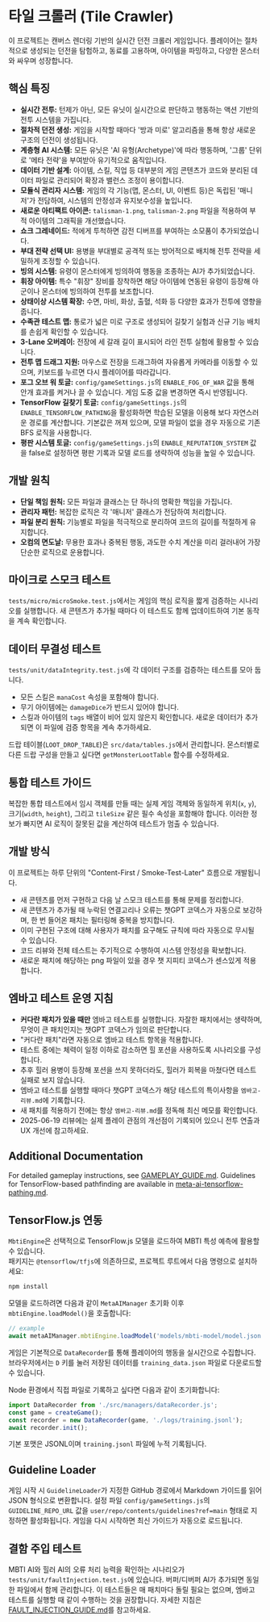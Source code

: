 # 타일 크롤러 (Tile Crawler)

이 프로젝트는 캔버스 렌더링 기반의 실시간 던전 크롤러 게임입니다. 플레이어는 절차적으로 생성되는 던전을 탐험하고, 동료를 고용하며, 아이템을 파밍하고, 다양한 몬스터와 싸우며 성장합니다.

## 핵심 특징

* **실시간 전투:** 턴제가 아닌, 모든 유닛이 실시간으로 판단하고 행동하는 액션 기반의 전투 시스템을 가집니다.
* **절차적 던전 생성:** 게임을 시작할 때마다 '방과 미로' 알고리즘을 통해 항상 새로운 구조의 던전이 생성됩니다.
* **계층형 AI 시스템:** 모든 유닛은 'AI 유형(Archetype)'에 따라 행동하며, '그룹' 단위로 '메타 전략'을 부여받아 유기적으로 움직입니다.
* **데이터 기반 설계:** 아이템, 스킬, 직업 등 대부분의 게임 콘텐츠가 코드와 분리된 데이터 파일로 관리되어 확장과 밸런스 조정이 용이합니다.
* **모듈식 관리자 시스템:** 게임의 각 기능(맵, 몬스터, UI, 이벤트 등)은 독립된 '매니저'가 전담하여, 시스템의 안정성과 유지보수성을 높입니다.
* **새로운 아티팩트 아이콘:** `talisman-1.png`, `talisman-2.png` 파일을 적용하여 부적 아이템의 그래픽을 개선했습니다.
* **쇼크 그레네이드:** 적에게 투척하면 감전 디버프를 부여하는 소모품이 추가되었습니다.
* **부대 전략 선택 UI:** 용병을 부대별로 공격적 또는 방어적으로 배치해 전투 전략을 세밀하게 조정할 수 있습니다.
* **빙의 시스템:** 유령이 몬스터에게 빙의하여 행동을 조종하는 AI가 추가되었습니다.
* **휘장 아이템:** 특수 "휘장" 장비를 장착하면 해당 아이템에 연동된 유령이 등장해 아군이나 몬스터에 빙의하여 전투를 보조합니다.
* **상태이상 시스템 확장:** 수면, 마비, 화상, 출혈, 석화 등 다양한 효과가 전투에 영향을 줍니다.
* **수족관 테스트 맵:** 통로가 넓은 미로 구조로 생성되어 길찾기 실험과 신규 기능 배치를 손쉽게 확인할 수 있습니다.
* **3-Lane 오버레이:** 전장에 세 갈래 길이 표시되어 라인 전투 실험에 활용할 수 있습니다.
* **전투 맵 드래그 지원:** 마우스로 전장을 드래그하여 자유롭게 카메라를 이동할 수 있으며, 키보드를 누르면 다시 플레이어를 따라갑니다.
* **포그 오브 워 토글:** `config/gameSettings.js`의 `ENABLE_FOG_OF_WAR` 값을 통해 안개 효과를 켜거나 끌 수 있습니다. 게임 도중 값을 변경하면 즉시 반영됩니다.
* **TensorFlow 길찾기 토글:** `config/gameSettings.js`의 `ENABLE_TENSORFLOW_PATHING`을 활성화하면 학습된 모델을 이용해 보다 자연스러운 경로를 계산합니다. 기본값은 꺼져 있으며, 모델 파일이 없을 경우 자동으로 기존 BFS 로직을 사용합니다.
* **평판 시스템 토글:** `config/gameSettings.js`의 `ENABLE_REPUTATION_SYSTEM` 값을 false로 설정하면 평판 기록과 모델 로드를 생략하여 성능을 높일 수 있습니다.

## 개발 원칙

* **단일 책임 원칙:** 모든 파일과 클래스는 단 하나의 명확한 책임을 가집니다.
* **관리자 패턴:** 복잡한 로직은 각 '매니저' 클래스가 전담하여 처리합니다.
* **파일 분리 원칙:** 기능별로 파일을 적극적으로 분리하여 코드의 길이를 적절하게 유지합니다.
* **오컴의 면도날:** 무용한 효과나 중복된 행동, 과도한 수치 계산을 미리 걸러내어 가장 단순한 로직으로 운용합니다.

## 마이크로 스모크 테스트
`tests/micro/microSmoke.test.js`에서는 게임의 핵심 로직을 짧게 검증하는 시나리오를 실행합니다. 새 콘텐츠가 추가될 때마다 이 테스트도 함께 업데이트하여 기본 동작을 계속 확인합니다.

## 데이터 무결성 테스트
`tests/unit/dataIntegrity.test.js`에 각 데이터 구조를 검증하는 테스트를 모아 둡니다.
- 모든 스킬은 `manaCost` 속성을 포함해야 합니다.
- 무기 아이템에는 `damageDice`가 반드시 있어야 합니다.
- 스킬과 아이템의 `tags` 배열이 비어 있지 않은지 확인합니다.
새로운 데이터가 추가되면 이 파일에 검증 항목을 계속 추가하세요.

드랍 테이블(`LOOT_DROP_TABLE`)은 `src/data/tables.js`에서 관리합니다. 몬스터별로
다른 드랍 구성을 만들고 싶다면 `getMonsterLootTable` 함수를 수정하세요.

## 통합 테스트 가이드
복잡한 통합 테스트에서 임시 객체를 만들 때는 실제 게임 객체와 동일하게 위치(`x`, `y`), 크기(`width`, `height`), 그리고 `tileSize` 같은 필수 속성을 포함해야 합니다. 이러한 정보가 빠지면 AI 로직이 잘못된 값을 계산하여 테스트가 멈출 수 있습니다.

## 개발 방식
이 프로젝트는 하루 단위의 "Content-First / Smoke-Test-Later" 흐름으로 개발됩니다.

* 새 콘텐츠를 먼저 구현하고 다음 날 스모크 테스트를 통해 문제를 정리합니다.
* 새 콘텐츠가 추가될 때 누락된 연결고리나 오류는 챗GPT 코덱스가 자동으로 보강하며, 한 번 들어온 패치는 필터링해 중복을 방지합니다.
* 이미 구현된 구조에 대해 사용자가 패치를 요구해도 규칙에 따라 자동으로 무시될 수 있습니다.
* 코드 리뷰와 전체 테스트는 주기적으로 수행하여 시스템 안정성을 확보합니다.
* 새로운 패치에 해당하는 png 파일이 있을 경우 챗 지피티 코덱스가 센스있게 적용합니다.

## 엠바고 테스트 운영 지침

* **커다란 패치가 있을 때만** 엠바고 테스트를 실행합니다. 자잘한 패치에서는 생략하며, 무엇이 큰 패치인지는 챗GPT 코덱스가 임의로 판단합니다.
* "커다란 패치"라면 자동으로 엠바고 테스트 항목을 적용합니다.
* 테스트 중에는 체력이 일정 이하로 감소하면 힐 포션을 사용하도록 시나리오를 구성합니다.
* 추후 힐러 용병이 등장해 포션을 쓰지 못하더라도, 힐러가 회복을 마쳤다면 테스트 실패로 보지 않습니다.
* 엠바고 테스트를 실행할 때마다 챗GPT 코덱스가 해당 테스트의 특이사항을 `엠바고-리뷰.md`에 기록합니다.
* 새 패치를 적용하기 전에는 항상 `엠바고-리뷰.md`를 정독해 최신 메모를 확인합니다.
* 2025-06-19 리뷰에는 실제 플레이 관점의 개선점이 기록되어 있으니 전투 연출과 UX 개선에 참고하세요.


## Additional Documentation

For detailed gameplay instructions, see [GAMEPLAY_GUIDE.md](GAMEPLAY_GUIDE.md).
Guidelines for TensorFlow-based pathfinding are available in
[meta-ai-tensorflow-pathing.md](meta-ai-tensorflow-pathing.md).


## TensorFlow.js 연동
`MbtiEngine`은 선택적으로 TensorFlow.js 모델을 로드하여 MBTI 특성 예측에 활용할 수 있습니다.  
패키지는 `@tensorflow/tfjs`에 의존하므로, 프로젝트 루트에서 다음 명령으로 설치하세요:

```bash
npm install
```

모델을 로드하려면 다음과 같이 `MetaAIManager` 초기화 이후 `mbtiEngine.loadModel()`을 호출합니다:

```javascript
// example
await metaAIManager.mbtiEngine.loadModel('models/mbti-model/model.json');
```

게임은 기본적으로 `DataRecorder`를 통해 플레이어의 행동을 실시간으로 수집합니다.
브라우저에서는 `D` 키를 눌러 저장된 데이터를 `training_data.json` 파일로 다운로드할 수 있습니다.

Node 환경에서 직접 파일로 기록하고 싶다면 다음과 같이 초기화합니다:

```javascript
import DataRecorder from './src/managers/dataRecorder.js';
const game = createGame();
const recorder = new DataRecorder(game, './logs/training.jsonl');
await recorder.init();
```

기본 포맷은 JSONL이며 `training.jsonl` 파일에 누적 기록됩니다.

## Guideline Loader
게임 시작 시 `GuidelineLoader`가 지정한 GitHub 경로에서 Markdown 가이드를 읽어
JSON 형식으로 변환합니다. 설정 파일 `config/gameSettings.js`의 `GUIDELINE_REPO_URL`
값을 `user/repo/contents/guidelines?ref=main` 형태로 지정하면 활성화됩니다. 게임을
다시 시작하면 최신 가이드가 자동으로 로드됩니다.


## 결함 주입 테스트
MBTI AI와 힐러 AI의 오류 처리 능력을 확인하는 시나리오가 `tests/unit/faultInjection.test.js`에 있습니다. 버퍼/디버퍼 AI가 추가되면 동일한 파일에서 함께 관리합니다.
이 테스트들은 매 패치마다 돌릴 필요는 없으며, 엠바고 테스트를 실행할 때 같이 수행하는 것을 권장합니다.
자세한 지침은 [FAULT_INJECTION_GUIDE.md](FAULT_INJECTION_GUIDE.md)를 참고하세요.

